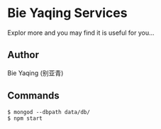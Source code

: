 # Bie Yaqing Services
Explor more and you may find it is useful for you...

## Author
Bie Yaqing (别亚青)

## Commands
```
$ mongod --dbpath data/db/
$ npm start
```